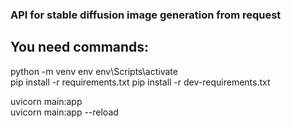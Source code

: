 ### API for stable diffusion image generation from request

## You need commands:
python -m venv env 
env\Scripts\activate    
pip install -r requirements.txt
pip install -r dev-requirements.txt 

uvicorn main:app  
uvicorn main:app --reload


